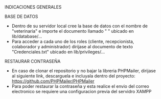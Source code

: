 INDICACIONES GENERALES

BASE DE DATOS 

  + Dentro de su servidor local cree la base de datos con el nombre de "veterinaria" e importe el documento llamado " " ubicado en lib/database/...
  + Para acceder a cada uno de los roles (cliente, recepcionista, colaborador y administrador) dirijase al documento de texto "Credenciales.txt" ubicado en lib/privileges/...

RESTAURAR CONTRASEÑA

  + En caso de clonar el repositorio y no bajar la libreria PHPMailer, dirijase al siguiente link, descarguela e incluyala dentro del proyecto: https://github.com/PHPMailer/PHPMailer
  + Para poder restaurar la contraseña y esta realice el envio del correo electronico se requiere una configuracion previa del servidro XAMPP
